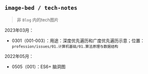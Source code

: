 ##  `image-bed / tech-notes`

> 非 `Blog` 内的tech图片

2023年03月：

* 0301（001-003）：用途：深度优先遍历和广度优先遍历示意；位置：`profession/issues/01.计算机基础/01.算法原理与数据结构`

2022年05月：

* 0505（001）：ES6+ 脑洞图

